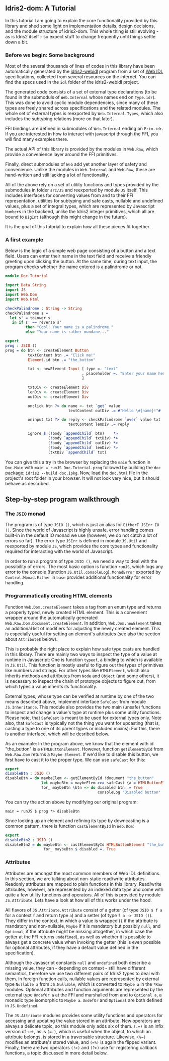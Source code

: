 ## Idris2-dom: A Tutorial

In this tutorial I am going to explain the core functionality
provided by this library and shed some light on implementation
details, design decisions, and the module structure of
idris2-dom. This whole thing is still evolving - as is Idris2 itself -
so expect stuff to change frequently until things settle down
a bit.

### Before we begin: Some background

Most of the several thousands of lines of codes in this library have
been automatically generated by the
[idris2-webidl](https://github.com/stefan-hoeck/idris2-webidl)
program from a set of [Web IDL](https://en.wikipedia.org/wiki/Web_IDL)
specifications, collected from several resources on the
internet. You can find the specs used in the `idl` folder
of the idris2-webidl project.

The generated code consists of a set of external type
declarations (to be found in the submoduls of
`Web.Internal` whose names end on `Type.idr`). This was done to
avoid cyclic module dependencies, since many of these types
are freely shared across specifications and the related
modules. The whole set of external types is reexported
by `Web.Internal.Types`, which also includes the subtyping
relations (more on that later).

FFI bindings are defined in submodules of `Web.Internal` ending on `Prim.idr`.
If you are interested in how to interact with javascript through the FFI,
you will find many examples there.

The actual API of this library is provided by the
modules in `Web.Raw`, which provide a convenience layer around
the FFI primitives.

Finally, direct submodules of `Web` add yet another layer of
safety and convenience. Unlike the modules in `Web.Internal` and `Web.Raw`,
these are hand-written and still lacking a lot of functionality.

All of the above rely on a set of utility functions and types provided
by the submodules in folder `src/JS` and reexported by module `JS`
itself. This includes interfaces for converting values from and to
their FFI representation, utilities for subtyping and safe casts, nullable
and undefined values, plus a set of integral types, which are represented
by Javascript `Number`s in the backend, unlike the Idris2 integer primitives,
which all are bound to `BigInt` (although this might change in the
future).

It is the goal of this tutorial to explain how all these pieces
fit together.

### A first example

Below is the logic of a simple web page consisting of a
button and a text field. Users can enter their name in
the text field and receive a friendly greeting upon clicking
the button. At the same time, during text input, the program
checks whether the name entered is a palindrome or not.

```idris
module Doc.Tutorial

import Data.String
import JS
import Web.Dom
import Web.Html

checkPalindrome : String -> String
checkPalindrome s =
  let s' = toLower s
   in if s' == reverse s'
         then "Cool! Your name is a palindrome."
         else "Your name is rather mundane..."

export
prog : JSIO ()
prog = do btn <- createElement Button
          textContent btn .= "Click me!"
          Element.id btn .= "the_button"

          txt <- newElement Input [ type =. "text"
                                  , placeholder =. "Enter your name here."
                                  ]

          txtDiv <- createElement Div
          lenDiv <- createElement Div
          outDiv <- createElement Div

          onclick btn ?> do name <- txt `get` value
                            textContent outDiv .= #"Hello \#{name}!"#

          oninput txt ?> do reply <- checkPalindrome `over` value txt
                            textContent lenDiv .= reply

          ignore $ (!body `appendChild` btn)    *>
                   (!body `appendChild` txtDiv) *>
                   (!body `appendChild` outDiv) *>
                   (!body `appendChild` lenDiv) *>
                   (txtDiv `appendChild` txt)
```

You can give this a try in the browser by replacing the
`main` function in `Doc.Main` with `main = runJS Doc.Tutorial.prog`
followed by building the `doc` package: `idris2 --build doc.ipkg`.
Now, load the `doc.html` file in the project's root folder in your browser.
It will not look very nice, but it should behave as described.

## Step-by-step program walkthrough

### The `JSIO` monad
The program is of type `JSIO ()`, which is just an alias for
`EitherT JSErr IO ()`. Since the world of Javascript is highly unsafe,
error handling comes built-in in the default IO monad we use (however, we do
not catch a lot of errors so far).
The error type `JSErr` is defined in module `JS.Util` and reexported
by module `JS`, which provides the core types and functionality
required for interacting with the world of Javascript.

In order to run a program of type `JSIO ()`, we need a way to
deal with the possibility of errors. The most basic option
is function `runJS`, which logs any error to the console
(function `JS.Util.consoleLog`). `MonadError` exported by
`Control.Monad.Either` in `base` provides additional functionality
for error handling.

### Programmatically creating HTML elements

Function `Web.Dom.createElement` takes a tag from an enum type
and returns a properly typed, newly created HTML element.
This is a convenient wrapper around the automatically generated
`Web.Raw.Dom.Document.createElement`. In addition,
`Web.Dom.newElement` takes an additional list of modifiers
for adjusting the newly created element. This is especially
useful for setting an element's attributes (see also the section
about `Attribute`s below).

This is probably the right place to explain how safe type casts
are handled in this library. There are mainly two ways to inspect
the type of a value at runtime in Javascript: One is function
`typeof`, a binding to which is available in `JS.Util`. This
function is mostly useful to figure out the types of primitives
like numbers and strings. For other types like `HTMLElement`, which
also inherits methods and attributes from `Node` and `Object`
(and some others), it is necessary to inspect
the chain of prototype objects to figure out, from which
types a value inherits its functionality.

External types, whose type can be verified at runtime by one of
the two means described above, implement interface
`SafeCast` from module `JS.Inheritance`. This module also provides
the two main (unsafe) functions to inspect and change a value's type at runtime
plus some utility functions.
Please note, that `SafeCast` is meant to be used for external types only.
Note also, that `SafeCast` is typically not the thing you want
for upcasting (that is, casting a type to one of its parent
types or included mixins): For this, there is another interface,
which will be desribed below.

As an example: In the program above, we know that the element
with id "the_button" is a `HTMLButtonElement`. However,
function `getElementById` from `Web.Raw.Dom` returns a `Maybe Element`.
If we'd like to disable this button, we first have to cast it to
the proper type. We can use `safeCast` for this:

```idris
export
disableBtn : JSIO ()
disableBtn = do maybeElem <- getElementById !document "the_button"
                let maybeBtn = maybeElem >>= safeCast {a = HTMLButtonElement} 
                for_ maybeBtn \btn => do disabled btn .= True
                                         consoleLog "Disabled button"
```

You can try the action above by modifying our original
program:

```
main = runJS $ prog *> disableBtn
```

Since looking up an element and refining its type by downcasting
is a common pattern, there is function `castElementById` in `Web.Dom`:

```idris
export
disableBtn2 : JSIO ()
disableBtn2 = do maybeBtn <- castElementById HTMLButtonElement "the_button"
                 for_ maybeBtn $ disabled =. True
```

### Attributes

Attributes are amongst the most common members of Web IDL definitions.
In this section, we are talking about non-static read/write attributes.
Readonly attributes are mapped to plain functions in this library.
Read/write attributes, however, are represented by an indexed
data type and come with quite a few utility functions and operators.
All of this is provided by module `JS.Attribute`. Lets have a look
at how all of this works under the hood.

All flavors of `JS.Attribute.Attribute` consist of a
getter (of type `JSIO $ f a` for a context `f` and return type `a`)
and a setter (of type `f a -> JSIO ()`). They differ in the context,
in which a value is wrapped (`I` if the attribute is mandatory
and non-nullable, `Maybe` if it is mandatory but possibly `null`,
and `Optional`, if the attribute might be missing altogether, in
which case the getter at the FFI returns `undefined`), as well as
whether it is possible to always get a concrete value when invoking
the getter (this is even possible for optional attributes, if
they have a default value defined in the specification).

Although the Javascript constants `null` and `undefined` both describe
a missing value, they can - depending on context - still have different
semantics, therefore we use two different pairs of Idris2 types to deal with
them. In foreign function calls, nullable values are represented
by external type `Nullable a` from `JS.Nullable`, which is converted to `Maybe a`
in the `*Raw` modules. Optional attributes and function arguments
are represented by the external type `UndefOr a` at the FFI and
marshalled from and to `Optional a`, a monadic type isomorphic to
`Maybe a`. `UndefOr` and `Optional` are both defined in `JS.Undefined`.

The `JS.Attribute` modules provides some utility functions and operators
for accessing and updating the value stored in an attribute.
New operators are always a delicate topic, so this module only adds six
of them. `(.=)` is an infix version of `set`, as is `(=.)`, which
is useful when the object, to which an attribute belongs, is stored
in a traversable structure. Likewise, `(%=)` modifies an attribute's
stored value, and `(=%)` is again the flipped variant.
Finally, there are two operators `(!>)` and `(?>)` use for registering
callback functions, a topic discussed in more detail below.
